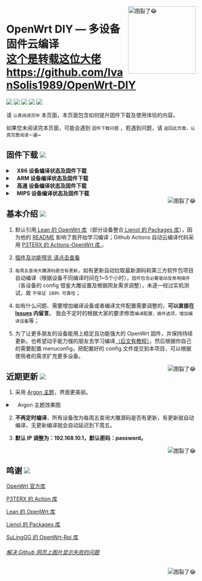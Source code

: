 <a href="#readme">
    <img src="https://img.vim-cn.com/db/018fac69e39167b5a6f692dfe5b715eccf2960.jpg" alt="图裂了😂" title="OpenWrt-DIY" align="right" height="180" />
</a>

OpenWrt DIY — 多设备固件云编译 <br/>
[这个是转载这位大佬](https://github.com/IvanSolis1989/OpenWrt-DIY) <br/>
https://github.com/IvanSolis1989/OpenWrt-DIY<br/>
======================

[![](https://img.shields.io/badge/-目录:-696969.svg)](#readme) [![](https://img.shields.io/badge/-固件下载-FFFFFF.svg)](#固件下载-) [![](https://img.shields.io/badge/-基本介绍-FFFFFF.svg)](#基本介绍-) [![](https://img.shields.io/badge/-近期更新-FFFFFF.svg)](#近期更新-)  [![](https://img.shields.io/badge/-鸣谢-FFFFFF.svg)](#鸣谢-)

请 `认真阅读完毕` 本页面，本页面包含如何提升固件下载及使用体验的内容。

如果您未阅读完本页面，可能会遇到 `固件下载问题` ，若遇到问题，请 `返回此页面，认真完整阅读一遍`~

## 固件下载 [![](https://img.shields.io/badge/-支持设备、编译状态及固件下载-FFFFFF.svg)](#固件下载-)
<details>
 <summary><b>&nbsp;&nbsp;&nbsp; X86  设备编译状态及固件下载</b></summary>
    
<br/>
 
**点击下表中 [![](https://img.shields.io/badge/设备-passing-32CD32.svg)](https://github.com/cwk2017/openwrt/actions) 即可跳转到该设备固件下载页面** 
|   序号    |     X86设备  |   X86设备编译状态及下载链接 |   插件配置   | 备注说明   |
| :-----------------: | :-------------: |:-----------------: | :-----------------: |  :-----------------: | 
| 1 |   [![](https://img.shields.io/badge/OpenWrt-x86_(64位)-FFFFFF.svg)](https://github.com/cwk2017/openwrt/blob/main/.github/workflows/x86_64.yml)    | [![](https://github.com/cwk2017/openwrt/workflows/Build%20X86(64bit)%20OpenWrt/badge.svg)](https://github.com/cwk2017/openwrt/actions/workflows/x86_64.yml) |[![](https://img.shields.io/badge/编译-配置-orange.svg)](https://github.com/cwk2017/openwrt/blob/main/config/X86/x86-extra.config) |  |  
| 2 |    [![](https://img.shields.io/badge/OpenWrt-x86_(32位)-FFFFFF.svg)](https://github.com/cwk2017/openwrt/blob/main/.github/workflows/x86.yml)     |[![](https://github.com/cwk2017/openwrt/workflows/Build%20X86(32bit)%20OpenWrt/badge.svg)](https://github.com/cwk2017/openwrt/actions/workflows/x86.yml) |[![](https://img.shields.io/badge/编译-配置-orange.svg)](https://github.com/cwk2017/openwrt/blob/main/config/X86/x86-extra.config) | | 

**提示：**[![](https://img.shields.io/badge/设备-passing-32CD32.svg)](https://github.com/cwk2017/openwrt/actions) 标志为正常，[![](https://img.shields.io/badge/设备-failing-DC143C.svg)](https://github.com/cwk2017/openwrt/actions) 或 [![](https://img.shields.io/badge/设备-no_status-A9A9A9.svg)](https://github.com/cwk2017/openwrt/actions) 不代表所有编译均失败。请点击 [![](https://img.shields.io/badge/设备-状态-32CD32.svg)](https://github.com/cwk2017/openwrt/actions) 到 **Actions** 进一步查看。

</details>

<details>
 <summary><b>&nbsp;&nbsp;&nbsp; ARM 设备编译状态及固件下载</b></summary>
    
<br/>
 
**点击下表中 [![](https://img.shields.io/badge/设备-passing-32CD32.svg)](https://github.com/cwk2017/openwrt/actions) 即可跳转到该设备固件下载页面** 
|    序号   |     ARM设备    |   ARM设备编译状态及下载链接 |   插件配置   | 备注说明   |
| :-----------------: | :-------------: |:-----------------: | :-----------------: |  :-----------------: | 
| 1 |       [![](https://img.shields.io/badge/OpenWrt-N1_盒子-FFFFFF.svg)](https://github.com/cwk2017/openwrt/blob/main/.github/workflows/N1.yml)         |[![](https://github.com/cwk2017/openwrt/workflows/Build%20N1%20OpenWrt/badge.svg)](https://github.com/cwk2017/openwrt/actions/workflows/N1.yml) |[![](https://img.shields.io/badge/编译-配置-orange.svg)](https://github.com/cwk2017/openwrt/blob/main/config/ARM/arm-mini-extra.config)  | | 
| 2 |    [![](https://img.shields.io/badge/OpenWrt-树莓派_3B/3B+-FFFFFF.svg)](https://github.com/cwk2017/openwrt/blob/main/.github/workflows/raspberrypi3.yml)   | [![](https://github.com/cwk2017/openwrt/workflows/Build%20RaspBerryPi3%20OpenWrt/badge.svg)](https://github.com/cwk2017/openwrt/actions/workflows/raspberrypi3.yml) |[![](https://img.shields.io/badge/编译-配置-orange.svg)](https://github.com/cwk2017/openwrt/blob/main/config/ARM/arm-extra.config) | 含 USB 网卡驱动 |
| 3 |    [![](https://img.shields.io/badge/OpenWrt-树莓派_4B-FFFFFF.svg)](https://github.com/cwk2017/openwrt/blob/main/.github/workflows/raspberrypi4.yml)    | [![](https://github.com/cwk2017/openwrt/workflows/Build%20RaspBerryPi4%20OpenWrt/badge.svg)](https://github.com/cwk2017/openwrt/actions/workflows/raspberrypi4.yml)  |[![](https://img.shields.io/badge/编译-配置-orange.svg)](https://github.com/cwk2017/openwrt/blob/main/config/ARM/arm-extra.config)  | 含 USB 网卡驱动 |
|4|      [![](https://img.shields.io/badge/OpenWrt-NanoPi_R2S-FFFFFF.svg)](https://github.com/cwk2017/openwrt/blob/main/.github/workflows/r2s.yml)     |  [![](https://github.com/cwk2017/openwrt/workflows/Build%20NanoPi%20R2S%20OpenWrt/badge.svg)](https://github.com/cwk2017/openwrt/actions/workflows/r2s.yml)  |[![](https://img.shields.io/badge/编译-配置-orange.svg)](https://github.com/cwk2017/openwrt/blob/main/config/ARM/arm-extra.config)  | ZIP 解压后刷写 |
| 5|      [![](https://img.shields.io/badge/OpenWrt-NanoPi_R4S_1G-FFFFFF.svg)](https://github.com/cwk2017/openwrt/blob/main/.github/workflows/r4s-1g.yml)<br/>[![](https://img.shields.io/badge/OpenWrt-NanoPi_R4S_4G-FFFFFF.svg)](https://github.com/cwk2017/openwrt/blob/main/.github/workflows/r4s-4g.yml)       |  [![](https://github.com/cwk2017/openwrt/workflows/Build%20NanoPi%20R4S%201Gb%20OpenWrt/badge.svg)](https://github.com/cwk2017/openwrt/actions/workflows/r4s-1g.yml)<br/>[![](https://github.com/cwk2017/openwrt/workflows/Build%20NanoPi%20R4S%204Gb%20OpenWrt/badge.svg)](https://github.com/cwk2017/openwrt/actions/workflows/r4s-4g.yml)  |[![](https://img.shields.io/badge/编译-配置-orange.svg)](https://github.com/cwk2017/openwrt/blob/main/config/ARM/arm-extra.config)<br/>[![](https://img.shields.io/badge/编译-配置-orange.svg)](https://github.com/cwk2017/openwrt/blob/main/config/ARM/arm-extra.config)  | ZIP 解压后刷写 |
| 6|     [![](https://img.shields.io/badge/OpenWrt-Amlogic_S905X3-FFFFFF.svg)](https://github.com/cwk2017/openwrt/blob/main/.github/workflows/S905x3.yml)   | [![](https://github.com/cwk2017/openwrt/workflows/Build%20Amlogic%20S905X3%20OpenWrt/badge.svg)](https://github.com/cwk2017/openwrt/actions/workflows/S905x3.yml) |[![](https://img.shields.io/badge/编译-配置-orange.svg)](https://github.com/cwk2017/openwrt/blob/main/config/ARM/arm-extra.config) |   |
| 7|     [![](https://img.shields.io/badge/OpenWrt-香橙派_Zero_Plus-FFFFFF.svg)](https://github.com/cwk2017/openwrt/blob/main/.github/workflows/opzp.yml)   | [![](https://github.com/cwk2017/openwrt/workflows/Build%20Orange%20Pi%20Zero%20Plus%20OpenWrt/badge.svg)](https://github.com/cwk2017/openwrt/actions/workflows/opzp.yml) |[![](https://img.shields.io/badge/编译-配置-orange.svg)](https://github.com/cwk2017/openwrt/blob/main/config/ARM/arm-acme-mini-extra.config) |   |
|8|       [![](https://img.shields.io/badge/OpenWrt-斐讯_K3-FFFFFF.svg)](https://github.com/cwk2017/openwrt/blob/main/.github/workflows/K3.yml)           |[![](https://github.com/cwk2017/openwrt/workflows/Build%20PHICOMM%20K3%20OpenWrt/badge.svg)](https://github.com/cwk2017/openwrt/actions/workflows/K3.yml) |[![](https://img.shields.io/badge/编译-配置-orange.svg)](https://github.com/cwk2017/openwrt/blob/main/config/ARM/k3.config)  |  | 
|9|       [![](https://img.shields.io/badge/OpenWrt-Linksys_Wrt1900acs-FFFFFF.svg)](https://github.com/cwk2017/openwrt/blob/main/.github/workflows/linksys_wrt1900acs.yml)           |[![](https://github.com/cwk2017/openwrt/workflows/Build%20Linksys%20Wrt1900acs%20OpenWrt/badge.svg)](https://github.com/cwk2017/openwrt/actions/workflows/linksys_wrt1900acs.yml) |[![](https://img.shields.io/badge/编译-配置-orange.svg)](https://github.com/cwk2017/openwrt/blob/main/config/ARM/linksys-extra.config)  |  | 
|10|       [![](https://img.shields.io/badge/OpenWrt-Linksys_Wrt3200acm-FFFFFF.svg)](https://github.com/cwk2017/openwrt/blob/main/.github/workflows/linksys_wrt3200acm.yml)           |[![](https://github.com/cwk2017/openwrt/workflows/Build%20Linksys%20Wrt3200acm%20OpenWrt/badge.svg)](https://github.com/cwk2017/openwrt/actions/workflows/linksys_wrt3200acm.yml) |[![](https://img.shields.io/badge/编译-配置-orange.svg)](https://github.com/cwk2017/openwrt/blob/main/config/ARM/linksys-extra.config)  |  | 
|11|       [![](https://img.shields.io/badge/OpenWrt-Linksys_Wrt32x-FFFFFF.svg)](https://github.com/cwk2017/openwrt/blob/main/.github/workflows/linksys_wrt32x.yml)           |[![](https://github.com/cwk2017/openwrt/workflows/Build%20Linksys%20Wrt32x%20OpenWrt/badge.svg)](https://github.com/cwk2017/openwrt/actions/workflows/linksys_wrt32x.yml) |[![](https://img.shields.io/badge/编译-配置-orange.svg)](https://github.com/cwk2017/openwrt/blob/main/config/ARM/linksys-extra.config)  |  | 

**提示：**[![](https://img.shields.io/badge/设备-passing-32CD32.svg)](https://github.com/cwk2017/openwrt/actions) 标志为正常，[![](https://img.shields.io/badge/设备-failing-DC143C.svg)](https://github.com/cwk2017/openwrt/actions) 或 [![](https://img.shields.io/badge/设备-no_status-A9A9A9.svg)](https://github.com/cwk2017/openwrt/actions) 不代表所有编译均失败。请点击 [![](https://img.shields.io/badge/设备-状态-32CD32.svg)](https://github.com/cwk2017/openwrt/actions) 到 **Actions** 进一步查看。

</details>

<details>
 <summary><b>&nbsp;&nbsp;&nbsp; 高通 设备编译状态及固件下载</b></summary>
    
<br/>

**点击下表中 [![](https://img.shields.io/badge/设备-passing-32CD32.svg)](https://github.com/cwk2017/openwrt/actions) 即可跳转到该设备固件下载页面** 
|    序号   |     高通平台     |   高通设备编译状态及下载链接 |   插件配置   | 备注说明   |
| :-----------------: | :-------------: |:-----------------: | :-----------------: |  :-----------------: | 
| 1 |        [![](https://img.shields.io/badge/OpenWrt-竞斗云-FFFFFF.svg)](https://github.com/cwk2017/openwrt/blob/main/.github/workflows/gdock.yml)         |[![](https://github.com/cwk2017/openwrt/workflows/Build%20G-Dock%20OpenWrt/badge.svg)](https://github.com/cwk2017/openwrt/actions/workflows/gdock.yml) |[![](https://img.shields.io/badge/编译-配置-orange.svg)](https://github.com/cwk2017/openwrt/blob/main/config/Qualcomm/Qualcomm-extra.config)  | | 
| 2|     [![](https://img.shields.io/badge/OpenWrt-网件_R7800-FFFFFF.svg)](https://github.com/cwk2017/openwrt/blob/main/.github/workflows/R7800.yml)   | [![](https://github.com/cwk2017/openwrt/workflows/Build%20Netgear%20R7800%20OpenWrt/badge.svg)](https://github.com/cwk2017/openwrt/actions/workflows/R7800.yml) |[![](https://img.shields.io/badge/编译-配置-orange.svg)](https://github.com/cwk2017/openwrt/blob/main/config/Qualcomm/Qualcomm-mini-extra.config) |   | 
| 3|     [![](https://img.shields.io/badge/OpenWrt-星际宝盒_CM520-FFFFFF.svg)](https://github.com/cwk2017/openwrt/blob/main/.github/workflows/CM520.yml)   | [![](https://github.com/cwk2017/openwrt/workflows/Build%20MobiPromo%20CM520%20OpenWrt/badge.svg)](https://github.com/cwk2017/openwrt/actions/workflows/CM520.yml) |[![](https://img.shields.io/badge/编译-配置-orange.svg)](https://github.com/cwk2017/openwrt/blob/main/config/Qualcomm/Qualcomm-extra.config) |   |
| 4 |        [![](https://img.shields.io/badge/OpenWrt-斐讯_K2T-FFFFFF.svg)](https://github.com/cwk2017/openwrt/blob/main/.github/workflows/K2T.yml)           | [![](https://github.com/cwk2017/openwrt/workflows/Build%20PHICOMM%20K2T%20OpenWrt/badge.svg)](https://github.com/cwk2017/openwrt/actions/workflows/K2T.yml)|[![](https://img.shields.io/badge/编译-配置-orange.svg)](https://github.com/cwk2017/openwrt/blob/main/config/Qualcomm/Qualcomm-mini-extra.config) | |

**提示：**[![](https://img.shields.io/badge/设备-passing-32CD32.svg)](https://github.com/cwk2017/openwrt/actions) 标志为正常，[![](https://img.shields.io/badge/设备-failing-DC143C.svg)](https://github.com/cwk2017/openwrt/actions) 或 [![](https://img.shields.io/badge/设备-no_status-A9A9A9.svg)](https://github.com/cwk2017/openwrt/actions) 不代表所有编译均失败。请点击 [![](https://img.shields.io/badge/设备-状态-32CD32.svg)](https://github.com/cwk2017/openwrt/actions) 到 **Actions** 进一步查看。

</details>

<details>
 <summary><b>&nbsp;&nbsp;&nbsp; MIPS 设备编译状态及固件下载</b></summary>
    
<br/>

**注意：考虑到 MIPS 设备的 CPU 性能及 RAM/ROM 量配置，功能较其他设备做了很大范围的删减。**

**MIPS 设备推荐使用 Padavan 固件：**  [![](https://img.shields.io/badge/-Padavan_固件仓库_1-FFFFFF.svg)](https://github.com/hanwckf/rt-n56u) [![](https://img.shields.io/badge/-Padavan_固件仓库_2-FFFFFF.svg)](https://opt.cn2qq.com/padavan/) [![](https://img.shields.io/badge/-Padavan_固件仓库_3-FFFFFF.svg)](https://github.com/gorden5566/padavan)

**点击下表中 [![](https://img.shields.io/badge/设备-passing-32CD32.svg)](https://github.com/cwk2017/openwrt/actions) 即可跳转到该设备固件下载页面** 
|    序号   |     MIPS设备     |   MIPS设备编译状态及下载链接 |   插件配置   | 备注说明   |
| :-----------------: | :-------------: |:-----------------: | :-----------------: |  :-----------------: | 
| 1 |        [![](https://img.shields.io/badge/OpenWrt-极路由_B70-FFFFFF.svg)](https://github.com/cwk2017/openwrt/blob/main/.github/workflows/B70.yml)        |[![](https://github.com/cwk2017/openwrt/workflows/Build%20HiWiFi%20B70%20OpenWrt/badge.svg)](https://github.com/cwk2017/openwrt/actions/workflows/B70.yml)|[![](https://img.shields.io/badge/编译-配置-orange.svg)](https://github.com/cwk2017/openwrt/blob/main/config/MIPS/MIPS-extra.config) | |
|2|        [![](https://img.shields.io/badge/OpenWrt-斐讯_K2P-FFFFFF.svg)](https://github.com/cwk2017/openwrt/blob/main/.github/workflows/K2P.yml)           |[![](https://github.com/cwk2017/openwrt/workflows/Build%20PHICOMM%20K2P%20OpenWrt/badge.svg)](https://github.com/cwk2017/openwrt/actions/workflows/K2P.yml)|[![](https://img.shields.io/badge/编译-配置-orange.svg)](https://github.com/cwk2017/openwrt/blob/main/config/MIPS/MIPS-extra.config) | |
| 3|    [![](https://img.shields.io/badge/OpenWrt-红米_AC2100-FFFFFF.svg)](https://github.com/cwk2017/openwrt/blob/main/.github/workflows/redmi_ac2100.yml)     | [![](https://github.com/cwk2017/openwrt/workflows/Build%20Redmi%20AC2100%20OpenWrt/badge.svg)](https://github.com/cwk2017/openwrt/actions/workflows/redmi_ac2100.yml) |[![](https://img.shields.io/badge/编译-配置-orange.svg)](https://github.com/cwk2017/openwrt/blob/main/config/MIPS/MIPS-extra.config) | | 
| 4 |    [![](https://img.shields.io/badge/OpenWrt-Newifi3_D2-FFFFFF.svg)](https://github.com/cwk2017/openwrt/blob/main/.github/workflows/Newifi_D2.yml)      |  [![](https://github.com/cwk2017/openwrt/workflows/Build%20Newifi%20D2%20OpenWrt/badge.svg)](https://github.com/cwk2017/openwrt/actions/workflows/Newifi_D2.yml) |[![](https://img.shields.io/badge/编译-配置-orange.svg)](https://github.com/cwk2017/openwrt/blob/main/config/MIPS/MIPS-extra.config)  | | 
|5|     [![](https://img.shields.io/badge/OpenWrt-小娱_C5-FFFFFF.svg)](https://github.com/cwk2017/openwrt/blob/main/.github/workflows/xiaoyu_xy-c5.yml)        | [![](https://github.com/cwk2017/openwrt/workflows/Build%20XiaoYu%20XY-C5%20OpenWrt/badge.svg)](https://github.com/cwk2017/openwrt/actions/workflows/xiaoyu_xy-c5.yml)   |[![](https://img.shields.io/badge/编译-配置-orange.svg)](https://github.com/cwk2017/openwrt/blob/main/config/MIPS/MIPS-extra.config)  |  |
| 6|     [![](https://img.shields.io/badge/OpenWrt-小米_R3G-FFFFFF.svg)](https://github.com/cwk2017/openwrt/blob/main/.github/workflows/R3G.yml)   | [![](https://github.com/cwk2017/openwrt/workflows/Build%20Mi%20R3G%20OpenWrt/badge.svg)](https://github.com/cwk2017/openwrt/actions/workflows/R3G.yml) |[![](https://img.shields.io/badge/编译-配置-orange.svg)](https://github.com/cwk2017/openwrt/blob/main/config/MIPS/MIPS-extra.config) |   |
| 8|     [![](https://img.shields.io/badge/OpenWrt-小米_R3P-FFFFFF.svg)](https://github.com/cwk2017/openwrt/blob/main/.github/workflows/R3P.yml)   | [![](https://github.com/cwk2017/openwrt/workflows/Build%20Mi%20R3P%20OpenWrt/badge.svg)](https://github.com/cwk2017/openwrt/actions/workflows/R3P.yml) |[![](https://img.shields.io/badge/编译-配置-orange.svg)](https://github.com/cwk2017/openwrt/blob/main/config/MIPS/MIPS-extra.config) |   |

**提示：**[![](https://img.shields.io/badge/设备-passing-32CD32.svg)](https://github.com/cwk2017/openwrt/actions) 标志为正常，[![](https://img.shields.io/badge/设备-failing-DC143C.svg)](https://github.com/cwk2017/openwrt/actions) 或 [![](https://img.shields.io/badge/设备-no_status-A9A9A9.svg)](https://github.com/cwk2017/openwrt/actions) 不代表所有编译均失败。请点击 [![](https://img.shields.io/badge/设备-状态-32CD32.svg)](https://github.com/cwk2017/openwrt/actions) 到 **Actions** 进一步查看。

</details>

<a href="#readme">
    <img src="https://img.shields.io/badge/-返回顶部-FFFFFF.svg" alt="图裂了😂" title="返回顶部" align="right"/>
</a>

## 基本介绍 [![](https://img.shields.io/badge/-项目基本介绍-FFFFFF.svg)](#基本介绍-)

1. 默认引用[ Lean 的 OpenWrt 库](https://github.com/coolsnowwolf/lede)（部分设备整合[ Lienol 的 Packages 库](https://github.com/Lienol/openwrt-packages)），因为他的 [README](https://github.com/coolsnowwolf/lede/blob/master/README.md) 影响了我开始学习编译；Github Actions 自动云编译代码采用 [P3TERX 的 Actions-OpenWrt 库 ](https://github.com/P3TERX/Actions-OpenWrt)。

2. [插件及功能预览 请点击查看](https://github.com/cwk2017/openwrt/wiki/OpenWrt-DIY%E6%8F%92%E4%BB%B6%E9%A2%84%E8%A7%88)

3. `每周五查询大雕源码是否有更新`，如有更新自动拉取最新源码和第三方软件包项目自动编译（根据设备不同编译时间在1~5个小时），`固件包含必要驱动及常用插件`（各设备的 config 借鉴大雕设置及根据网友需求调整），未逐一经过实机测试，故 `不保证 100% 可靠性`；

4. 如有什么问题、需要增加编译设备或者编译文件配置需要调整的，**可以直接在 [Issues](https://github.com/cwk2017/openwrt/issues) 内留言**。 我会不定时的根据大家的要求修改`编译配置，插件选项，增加编译设备`等；

5. 为了让更多朋友的设备能用上稳定且功能强大的 OpenWrt 固件，并保持持续更新。也希望动手能力强的朋友去学习编译[（后文有教程）](#小贴士-)，然后根据你自己的需要配置 menuconfig，把配置好的 config 文件提交到本项目，可以根据使用者的需求扩充更多设备。

<a href="#readme">
    <img src="https://img.shields.io/badge/-返回顶部-FFFFFF.svg" alt="图裂了😂" title="返回顶部" align="right"/>
</a>

## 近期更新 [![](https://img.shields.io/badge/-近期固件更新-FFFFFF.svg)](#近期更新-)

1. 采用 [Argon 主题](https://github.com/jerrykuku/luci-theme-argon)，界面更美丽。

<details>
 <summary>&nbsp;&nbsp;&nbsp; Argon 主题效果图</summary>
   
<br/>
    
<img src="https://raw.githubusercontent.com/jerrykuku/staff/master/argon2.gif" alt="图裂了😂需要机场才能正常显示"/><br/>
<img src="https://img.vim-cn.com/65/37b71b446767d67c388b9507fb9cbf2f1d4462.jpg" alt="图裂了😂需要机场才能正常显示"/><br/> 
</details>

2. **不再定时编译**，所有设备改为每周五查询大雕源码是否有更新，有更新就自动编译，无更新编译就会自动延迟到下周五。

3. **默认 IP 调整为：192.168.10.1，默认密码：password。**

<a href="#readme">
    <img src="https://img.shields.io/badge/-返回顶部-FFFFFF.svg" alt="图裂了😂" title="返回顶部" align="right"/>
</a>

<br>

## 鸣谢 [![](https://img.shields.io/badge/-跪谢各大佬-FFFFFF.svg)](#鸣谢-)
 
[OpenWrt 官方库](https://github.com/openwrt/openwrt)

[P3TERX 的 Action 库](https://github.com/P3TERX/Actions-OpenWrt)

[Lean 的 OpenWrt 库](https://github.com/coolsnowwolf/lede)

[Lienol 的 Packages 库](https://github.com/Lienol/openwrt-packages)

[SuLingGG 的 OpenWrt-Rpi 库](https://github.com/SuLingGG/OpenWrt-Rpi)

###### [解决 Github 网页上图片显示失败的问题](https://blog.csdn.net/qq_38232598/article/details/91346392)


<a href="#readme">
    <img src="https://img.shields.io/badge/-返回顶部-FFFFFF.svg" alt="图裂了😂" title="返回顶部" align="right"/>
</a>
